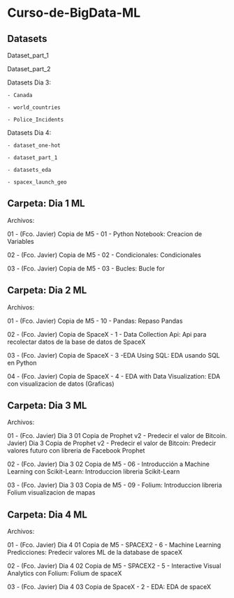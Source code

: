 # Curso-de-BigData-ML
Datasets
---

  Dataset_part_1

  Dataset_part_2

  Datasets Dia 3:
  
    - Canada
    
    - world_countries
    
    - Police_Incidents

  Datasets Dia 4:
  
    - dataset_one-hot
    
    - dataset_part_1
    
    - datasets_eda
    
    - spacex_launch_geo
  
Carpeta: Dia 1 ML
---
Archivos:

  01 - (Fco. Javier) Copia de M5 - 01 - Python Notebook:  Creacion de Variables
  
  02 - (Fco. Javier) Copia de M5 - 02 - Condicionales: Condicionales
  
  03 - (Fco. Javier) Copia de M5 - 03 - Bucles: Bucle for


  Carpeta: Dia 2 ML
  ---
Archivos:

  01 - (Fco. Javier) Copia de M5 - 10 - Pandas:  Repaso Pandas
  
  02 - (Fco. Javier) Copia de SpaceX - 1 - Data Collection Api: Api para recolectar datos de la base de datos de SpaceX
  
  03 - (Fco. Javier) Copia de SpaceX - 3 -EDA Using SQL: EDA usando SQL en Python

  04 - (Fco. Javier) Copia de SpaceX - 4 - EDA with Data Visualization: EDA con visualizacion de datos (Graficas)

  
  Carpeta: Dia 3 ML
  ---
Archivos:

  01 - (Fco. Javier) Dia 3 01 Copia de Prophet v2 - Predecir el valor de Bitcoin. Javier) Dia 3 Copia de Prophet v2 - Predecir el valor de Bitcoin:  Predecir valores futuro con libreria de Facebook Prophet
  
  02 - (Fco. Javier) Dia 3 02 Copia de M5 - 06 - Introducción a Machine Learning con Scikit-Learn: Introduccion libreria Scikit-Learn
  
  03 - (Fco. Javier) Dia 3 03 Copia de M5 - 09 - Folium: Introduccion libreria Folium visualizacion de mapas

 Carpeta: Dia 4 ML
  ---
Archivos:

  01 - (Fco. Javier) Dia 4 01 Copia de M5 - SPACEX2 - 6 - Machine Learning Predicciones:  Predecir valores ML de la database de spaceX
  
  02 - (Fco. Javier) Dia 4 02 Copia de M5 - SPACEX2 - 5 - Interactive Visual Analytics con Folium: Folium de spaceX
  
  03 - (Fco. Javier) Dia 4 03 Copia de SpaceX - 2 - EDA: EDA de spaceX

  
